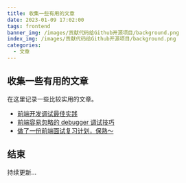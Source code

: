 ```yaml
---
title: 收集一些有用的文章
date: 2023-01-09 17:02:00
tags: frontend   
banner_img: /images/贡献代码给Github开源项目/background.png
index_img: /images/贡献代码给Github开源项目/background.png
categories: 
  - 文章 
---
```


## 收集一些有用的文章  

在这里记录一些比较实用的文章。   

- [前端开发调试最佳实践](https://zhuanlan.zhihu.com/p/460238207)  
- [前端容易忽略的 debugger 调试技巧](https://mp.weixin.qq.com/s/VOoDHqIo4gh3scHVNxk3lA)  
- [做了一份前端面试复习计划，保熟～](https://juejin.cn/post/7061588533214969892#heading-32)  
## 结束  

持续更新...  